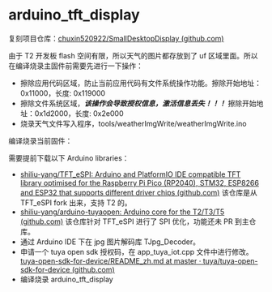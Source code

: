 # arduino_tft_display

复刻项目仓库：[chuxin520922/SmallDesktopDisplay (github.com)](https://github.com/chuxin520922/SmallDesktopDisplay/tree/main)

由于 T2 开发板 flash 空间有限，所以天气的图片都存放到了 uf 区域里面。所以在编译烧录主固件前需要先进行一下操作：

+ 擦除应用代码区域，防止当前应用代码有文件系统操作功能。擦除开始地址：0x11000，长度: 0x119000
+ 擦除文件系统区域，***该操作会导致授权信息，激活信息丢失！！！*** 擦除开始地址：0x1d2000，长度: 0x2e000
+ 烧录天气文件写入程序，tools/weatherImgWrite/weatherImgWrite.ino



编译烧录当前固件：

需要提前下载以下 Arduino libraries：

+ [shiliu-yang/TFT_eSPI: Arduino and PlatformIO IDE compatible TFT library optimised for the Raspberry Pi Pico (RP2040), STM32, ESP8266 and ESP32 that supports different driver chips (github.com)](https://github.com/shiliu-yang/TFT_eSPI) 该仓库是从 TFT_eSPI fork 出来，支持 T2 的。
+ [shiliu-yang/arduino-tuyaopen: Arduino core for the T2/T3/T5 (github.com)](https://github.com/shiliu-yang/arduino-tuyaopen) 该仓库针对 TFT_eSPI 进行了 SPI 优化，功能还未 PR 到主仓库。
+ 通过 Arduino IDE 下在 jpg 图片解码库 TJpg_Decoder。
+ 申请一个 tuya open sdk 授权码，在 app_tuya_iot.cpp 文件中进行修改。[tuya-open-sdk-for-device/README_zh.md at master · tuya/tuya-open-sdk-for-device (github.com)](https://github.com/tuya/tuya-open-sdk-for-device/blob/master/README_zh.md#涂鸦云应用) 
+ 编译烧录 arduino_tft_display
